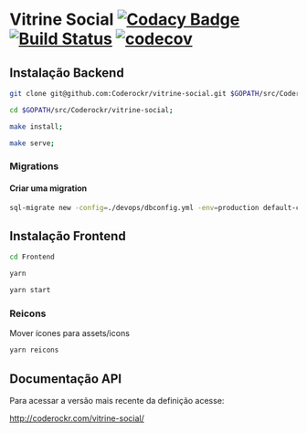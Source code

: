 Vitrine Social [![Codacy Badge](https://api.codacy.com/project/badge/Grade/941498dc58244d23aa2cf09148509512)](https://www.codacy.com/app/lucassabreu/vitrine-social?utm_source=github.com&amp;utm_medium=referral&amp;utm_content=Coderockr/vitrine-social&amp;utm_campaign=Badge_Grade) [![Build Status](https://travis-ci.org/Coderockr/vitrine-social.svg?branch=master)](https://travis-ci.org/Coderockr/vitrine-social) [![codecov](https://codecov.io/gh/Coderockr/vitrine-social/branch/master/graph/badge.svg)](https://codecov.io/gh/Coderockr/vitrine-social)
===============

## Instalação Backend

```sh
git clone git@github.com:Coderockr/vitrine-social.git $GOPATH/src/Coderockr/vitrine-social;

cd $GOPATH/src/Coderockr/vitrine-social;

make install;

make serve;
```

### Migrations

#### Criar uma migration

```sh
sql-migrate new -config=./devops/dbconfig.yml -env=production default-categories
```

## Instalação Frontend

```sh
cd Frontend

yarn

yarn start
```

### Reicons

Mover ícones para assets/icons

```sh
yarn reicons
```

## Documentação API

Para acessar a versão mais recente da definição acesse: 

http://coderockr.com/vitrine-social/
